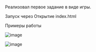Реализовал первое задание в виде игры. 

Запуск через Открытие index.html

Примеры работы 

![image](https://github.com/user-attachments/assets/75ae785c-f614-47c7-a889-d55c0faf5fe9)


![image](https://github.com/user-attachments/assets/607dddf1-7e25-4217-965f-855bd0dc0f90)
